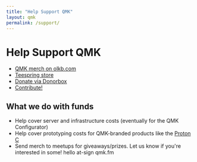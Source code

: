 ```yaml
---
title: "Help Support QMK"
layout: qmk
permalink: /support/
---
```


# Help Support QMK

* [QMK merch on olkb.com](https://olkb.com/parts)
* [Teespring store](https://teespring.com/stores/qmk)
* [Donate via Donorbox](https://donorbox.org/qmk)
* [Contribute!](https://github.com/qmk/qmk_firmware/issues)

## What we do with funds

* Help cover server and infrastructure costs (eventually for the QMK Configurator)
* Help cover prototyping costs for QMK-branded products like the [Proton C](https://qmk.fm/proton-c)
* Send merch to meetups for giveaways/prizes. Let us know if you're interested in some! hello at-sign qmk.fm
